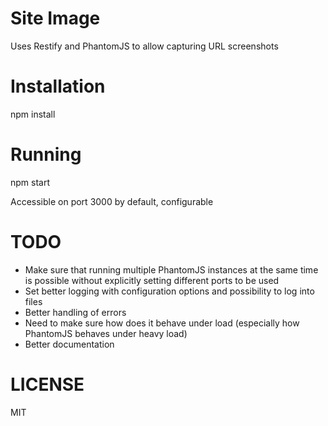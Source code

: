 Site Image
==========

Uses Restify and PhantomJS to allow capturing URL screenshots

Installation
============

npm install

Running
=======

npm start

Accessible on port 3000 by default, configurable

TODO
====

 * Make sure that running multiple PhantomJS instances at the same time is possible without explicitly setting different ports to be used
 * Set better logging with configuration options and possibility to log into files
 * Better handling of errors
 * Need to make sure how does it behave under load (especially how PhantomJS behaves under heavy load)
 * Better documentation

 LICENSE
 =======

 MIT
